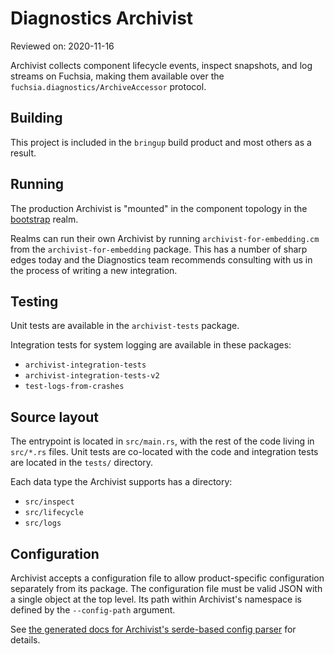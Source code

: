# Diagnostics Archivist

Reviewed on: 2020-11-16

Archivist collects component lifecycle events, inspect snapshots, and log streams on Fuchsia,
making them available over the `fuchsia.diagnostics/ArchiveAccessor` protocol.

## Building

This project is included in the `bringup` build product and most others as a result.

## Running

The production Archivist is "mounted" in the component topology in the [bootstrap] realm.

Realms can run their own Archivist by running `archivist-for-embedding.cm` from the
`archivist-for-embedding` package. This has a number of sharp edges today and the Diagnostics team
recommends consulting with us in the process of writing a new integration.

## Testing

Unit tests are available in the `archivist-tests` package.

Integration tests for system logging are available in these packages:

* `archivist-integration-tests`
* `archivist-integration-tests-v2`
* `test-logs-from-crashes`

## Source layout

The entrypoint is located in `src/main.rs`, with the rest of the code living in
`src/*.rs` files. Unit tests are co-located with the code and integration tests
are located in the `tests/` directory.

Each data type the Archivist supports has a directory:

* `src/inspect`
* `src/lifecycle`
* `src/logs`

## Configuration

Archivist accepts a configuration file to allow product-specific configuration separately from its
package. The configuration file must be valid JSON with a single object at the top level. Its path
within Archivist's namespace is defined by the `--config-path` argument.

<!-- TODO(https://fxbug.dev/42139034) link to the fuchsia.dev configuration docs -->

See [the generated docs for Archivist's serde-based config parser][config-docs] for details.

[bootstrap]: /src/sys/bootstrap/meta/bootstrap.cml
[config-docs]: https://fuchsia-docs.firebaseapp.com/rust/archivist_lib/configs/struct.Config.html
